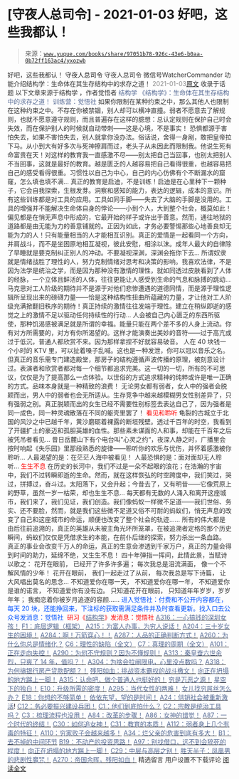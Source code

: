 # [守夜人总司令] - 2021-01-03 好吧，这些我都认！

> 来源：[`www.yuque.com/books/share/97051b78-926c-43e6-b0aa-0b72ff163ac4/yxozwb`](https://www.yuque.com/books/share/97051b78-926c-43e6-b0aa-0b72ff163ac4/yxozwb)

<ne-p id="520f42f3293818f927861ebbd5b15da4_p_0" data-lake-id="520f42f3293818f927861ebbd5b15da4_p_0"><ne-text id="ufae0b637" style="color: rgb(51, 51, 51);">好吧，这些我都认！</ne-text></ne-p> <ne-p id="d29a5f3ce0790b96e03da6fa35cf0614" data-lake-id="d29a5f3ce0790b96e03da6fa35cf0614"><ne-text id="uc32878a6" ne-fontsize="14">守夜人总司令</ne-text></ne-p> <ne-p id="9b1cb335da8db32f756a09edac24e673" data-lake-id="9b1cb335da8db32f756a09edac24e673"><ne-text id="u389ef225" ne-fontsize="14" ne-bold="true" style="color: rgb(51, 51, 51);">守夜人总司令</ne-text></ne-p> <ne-p id="a787e08d4badab011a9c178b321efd91" data-lake-id="a787e08d4badab011a9c178b321efd91"><ne-text id="ubb571247" ne-fontsize="14" style="color: rgb(51, 51, 51);">微信号</ne-text><ne-text id="uc3c73c50" ne-fontsize="14" style="color: rgb(51, 51, 51);">WatcherCommander</ne-text></ne-p> <ne-p id="7c34e71adcc87324db2b923566c1d7b7" data-lake-id="7c34e71adcc87324db2b923566c1d7b7"><ne-text id="u60645b35" ne-fontsize="14" style="color: rgb(51, 51, 51);">功能介绍</ne-text><ne-text id="u19104822" ne-fontsize="14" style="color: rgb(51, 51, 51);">结构学：生命体在其生存结构中的求存之道！</ne-text></ne-p> <ne-p id="b5c15f4bf800bd91c18f194297873f84" data-lake-id="b5c15f4bf800bd91c18f194297873f84"><ne-text id="u40548345" style="color: rgb(140, 140, 140);">2021-01-03</ne-text>[<ne-text id="u20433a89" ne-fontsize="14">原文</ne-text>](https://mp.weixin.qq.com/s?__biz=MzAxNDk1NjI2Mw==&mid=2247486296&idx=1&sn=0a150d9c6a325babd547dd073ae83709&chksm=9b8a28d0acfda1c6d21a59928d1027a4d6d9716475fd5e53e6250b8020759a5d1ef1951bdc46&scene=27#wechat_redirect&cpage=52)</ne-p> <ne-p id="0bde4b013d13c17795e3dc2c36c9a9f1" data-lake-id="0bde4b013d13c17795e3dc2c36c9a9f1"><ne-text id="u9ddf9445" style="color: rgb(51, 51, 51);">收录于话题</ne-text></ne-p> <ne-p id="d6b4fddb9443c59803e05dfa2e06e8e8" data-lake-id="d6b4fddb9443c59803e05dfa2e06e8e8"><ne-text id="u29df990a" ne-fontsize="14" style="color: rgb(51, 51, 51);">以下文章来源于结构学 ，作者觉悟者</ne-text></ne-p>  <ne-p id="59b8bb2ecf8358fa0ef4d6bbf1389b1b" data-lake-id="59b8bb2ecf8358fa0ef4d6bbf1389b1b"><ne-card data-card-name="image" data-card-type="inline" id="q3HJ9" ne-fontsize="14" data-event-boundary="card" style="color: rgb(87, 107, 149);"><ne-p id="1cf2cdf49124b07bad6e42d3fca0c58d" data-lake-id="1cf2cdf49124b07bad6e42d3fca0c58d"><ne-text id="u62f8bc64" style="color: rgb(87, 107, 149);">结构学</ne-text></ne-p> <ne-p id="89ca2ef4bb565af5820ccb7e5074c2d1" data-lake-id="89ca2ef4bb565af5820ccb7e5074c2d1"><ne-text id="u41c48a2f" style="color: rgb(87, 107, 149);">《结构学》：生命体在其生存结构中的求存之道！ 训练营：觉悟社</ne-text></ne-p> <ne-p id="aafa6a82bcd62eebc7046d0a46f98c98" data-lake-id="aafa6a82bcd62eebc7046d0a46f98c98"><ne-text id="u1b5fc1ba" style="color: rgb(51, 51, 51);">如果你限制在某种约束之中，那么其他人也限制在这种约束之中。不存在你被禁锢，别人却可以横冲直撞。弱者不愿意去了解规则，也就不愿意遵守规则，而且普遍存在这样的臆想：总认定规则在保护自己时会失效，而在保护别人的时候就自动带刺——这是心境，不是事实！</ne-text></ne-p> <ne-p id="cc61daa83b1678ab4aab963db47c1673" data-lake-id="cc61daa83b1678ab4aab963db47c1673"><ne-text id="u0583e4ec" style="color: rgb(51, 51, 51);">恐惧都源于害怕失去，如果不害怕失去，别人就拿你没办法。俗话说，舍得一身剐，敢把皇帝拉下马。从小到大有好多次与死神擦肩而过，老头子从未因此而限制我。他说生死有命富贵在天！对这样的教育我一直感激不尽——别太把自己当回事，也别太把别人不当回事，这就是最好的教育。越是匮乏的人越容易把自己看得很重，也越容易把自己的感受看得很重。习惯性以自己为中心，自己的内心仿佛有个不断漏水的窟窿，怎么填也填不满…</ne-text></ne-p> <ne-p id="81a1ee39281fcac0c5f010a457ca131f" data-lake-id="81a1ee39281fcac0c5f010a457ca131f"><ne-text id="ua762267f" style="color: rgb(51, 51, 51);">真正的教育是启迪，不是训练！启迪是在心里种下一颗种子，它会自我探索，生根发芽。洞察和感知的能力，表达的逻辑，成本的意识。所有这些训练都是对工具的应用。工具如同手脚——失去了大脑的手脚是没用的。工具的增强并不能解决生命体自身的悖论——小到个人，大到整个社会，概莫如此！</ne-text></ne-p> <ne-p id="f2d087aea59dcc62f4c3a0ff52de341d" data-lake-id="f2d087aea59dcc62f4c3a0ff52de341d"><ne-text id="ud161e7f6" style="color: rgb(51, 51, 51);">偏见都是在悄无声息中形成的，它最开始的样子或许出于善意。然而，通往地狱的道路都是由无能为力的善意铺就的。正因为如此，才务必要警惕那些心地善良却无能为力的人！只有能量相当的人才能相互识别。真正的爱情是一起看同一个方向，并肩战斗，而不是坐困原地相互凝视，彼此安慰，相涂以沫。成年人最大的自律除了早睡就是要克制纠正别人的冲动。不要凝视深渊，深渊会拖你下去…</ne-text></ne-p> <ne-p id="ebb5d4516fbc9ddbccda156a3c9510df" data-lake-id="ebb5d4516fbc9ddbccda156a3c9510df"><ne-text id="u1f1a0410" style="color: rgb(51, 51, 51);">所谓奴隶就是情绪战胜了理性的人，努力克制情绪对思考和决策的影响。我喜欢法律，不是因为法学是统治之学，而是因为那种没有激情的理性，就如同透过皮肤看到了人体的经脉，一个立体且鲜活的人体，往往更能让人感受到生命的气息和脉搏的跳动…</ne-text></ne-p> <ne-p id="b6820cb3a9bf44f2ead20cecdf64e0de" data-lake-id="b6820cb3a9bf44f2ead20cecdf64e0de"><ne-text id="ud4e69f7a" style="color: rgb(51, 51, 51);">马克思对工人阶级的期待并不是源于对他们悲惨遭遇的道德同情，而是源于理性逻辑所呈现出来的磅礴力量——恰是这种结构性扭曲所蕴藏的力量，才让他对工人阶级充满掀翻旧秩序的期待！真正持续的激情往往发端于理性。建立在稍纵即逝的感觉之上的激情不足以驱动任何持续性的行动…</ne-text></ne-p> <ne-p id="12731a1cda6bdd52b1b67b0b916fbfc2" data-lake-id="12731a1cda6bdd52b1b67b0b916fbfc2"><ne-text id="u8661b47b" style="color: rgb(51, 51, 51);">人会被自己内心匮乏的东西所驱使，那种饥渴感被满足就是所谓的幸福。能量只能在两个差不多的人身上流动。你有对方所需要的，对方有你所渴望的。这样才能演奏出美妙的音符——过于高亢或过于低沉，普通人都欣赏不来。因为那样拿捏不好就容易破音。</ne-text></ne-p> <ne-p id="33c8de0f12d4264fcc9c37e396f60a38" data-lake-id="33c8de0f12d4264fcc9c37e396f60a38"><ne-text id="u6f89c207" style="color: rgb(51, 51, 51);">人在 40 块钱一个小时的 KTV 里，可以扯着嗓子乱喊。这也是一种发泄，你可以冠以音乐之名。但真正的音乐需专门建造殿堂，那房子的结构遵循声波传播的原理，被刻意设计过。表演者和欣赏者都对每一个细节都追求完美。这一切的一切，所有的不可思议，仅仅是为了提高那么一点体验。以世俗的方式追求精神的纯粹或许是唯一正确的方式。品味本身就是一种精致的浪费！</ne-text></ne-p> <ne-p id="62dba29ed8aa42337de615fc06714f76" data-lake-id="62dba29ed8aa42337de615fc06714f76"><ne-text id="u270c6c8f" style="color: rgb(51, 51, 51);">无论男女都有弱者，女人中的强者会脱颖而出，男人中的弱者也会无所适从。生存竞争中越来越模糊男女性别差异了，只有强弱之别。真正脱颖而出的女生已经不需要性别标签去表达自己了，因为强者是同一成色，同一种灵魂散落在不同的躯壳里罢了！</ne-text></ne-p> <ne-p id="279e4c9942adb834a6b46af1b233f88e" data-lake-id="279e4c9942adb834a6b46af1b233f88e"><ne-text id="ud43a663e" style="color: rgb(255, 0, 0);">看见和聆听</ne-text></ne-p> <ne-p id="9504f4b23cebfb123051a1e6d49316ef" data-lake-id="9504f4b23cebfb123051a1e6d49316ef"><ne-text id="ud50bc62d" style="color: rgb(51, 51, 51);">龟裂的古城立于北国的风沙之中已越千年，黄沙磨砺着裸露的断垣残壁。透过千百年的时空，我看到了开疆扩土的豪迈和孤胆英雄的血性。那些素未谋面的人和事，却能在千百年之后被凭吊者看见…</ne-text></ne-p> <ne-p id="eeca97e57fe30c516fbf782e2967568a" data-lake-id="eeca97e57fe30c516fbf782e2967568a"><ne-text id="u41174482" style="color: rgb(51, 51, 51);">昔日岳麓山下有个电台叫"心灵之约“，夜深人静之时，广播里会按时响起《失乐园》里那段熟悉的旋律——聆听你的欢乐与忧伤，并怀着感激被你聆听…</ne-text></ne-p> <ne-p id="c2eb90395932938acbc29fccfa7bfffa" data-lake-id="c2eb90395932938acbc29fccfa7bfffa"><ne-text id="u54d4c199" style="color: rgb(51, 51, 51);">人最渴望的是：在茫茫人海中被看见！</ne-text></ne-p> <ne-p id="5a821b51e501393c09e5a2e11b0c33cf" data-lake-id="5a821b51e501393c09e5a2e11b0c33cf"><ne-text id="ubd1f09af" style="color: rgb(51, 51, 51);">人最恐惧的是：面对面却无人聆听…</ne-text></ne-p> <ne-p id="b152bf5065ed71f13b6209dba30566e8" data-lake-id="b152bf5065ed71f13b6209dba30566e8"><ne-text id="ua0f8b4e3" style="color: rgb(255, 0, 0);">生生不息</ne-text></ne-p> <ne-p id="2b01a6f87fc635b0d5785a4b2d4f2975" data-lake-id="2b01a6f87fc635b0d5785a4b2d4f2975"><ne-text id="u79d69dc5" style="color: rgb(51, 51, 51);">在历史的长河中，我们不过是一朵不起眼的浪花；在浩瀚的宇宙中，我们不过转瞬即逝的生命。然而，就在这样恢弘的时空跨度中，我们笑过，哭过，拼搏过，奋斗过。太阳落下，又会升起；今昔去了，又有明昔——它像荒原上的野草，虽然一岁一枯荣，却也生生不息…</ne-text></ne-p> <ne-p id="0e8ea97edc9066e43b52d226359675e3" data-lake-id="0e8ea97edc9066e43b52d226359675e3"><ne-text id="u283df07f" style="color: rgb(51, 51, 51);">每天都有无数的人涌入和离开这座城市，我们来了，我们见证，我们创造。我们像蚂蚁一样微不足道——我们世俗、务实、还不要脸，然而，就是我们这些微不足道又俗不可耐的蚂蚁们，悄无声息的改变了自己和这座城市的命运，顺便也改变了整个社会的轨迹……</ne-text></ne-p> <ne-p id="09d5fec55fd52af037f2b0b9089c6654" data-lake-id="09d5fec55fd52af037f2b0b9089c6654"><ne-text id="u60cc9810" style="color: rgb(51, 51, 51);">所有的伟大都是由后往前追溯的，真正的英雄从未被主角光环所笼罩，在被追溯者定格的那个历史瞬间，蚂蚁们仅仅是凭借求生的本能，在前仆后继的探索，努力杀出一条血路。</ne-text></ne-p> <ne-p id="da14f54f52fcf81065c71cbce19a405a" data-lake-id="da14f54f52fcf81065c71cbce19a405a"><ne-text id="uc101b49f" style="color: rgb(51, 51, 51);">真正的事业会改变千万人的命运，真正的生意会渗透到千家万户，真正的力量会得到时间的助力，延绵不绝，又生生不息！</ne-text></ne-p> <ne-p id="9877a515f6e3f620df2bdf35cea97d95" data-lake-id="9877a515f6e3f620df2bdf35cea97d95"><ne-text id="u1be4e55d" style="color: rgb(51, 51, 51);">四十年弹指一挥间，此情此景，当赋诗以歌之：</ne-text></ne-p> <ne-p id="d9938a46eb1d8f9a06cb6d11ffe1ce12" data-lake-id="d9938a46eb1d8f9a06cb6d11ffe1ce12"><ne-text id="uae764f85" style="color: rgb(51, 51, 51);">花开在眼前，</ne-text></ne-p> <ne-p id="8f87fac96d1a9ba73d873304390d2585" data-lake-id="8f87fac96d1a9ba73d873304390d2585"><ne-text id="u6da9bb86" style="color: rgb(51, 51, 51);">已经开了许多许多遍；</ne-text></ne-p> <ne-p id="e8a910d6f2be55fbf21e08e1f85d53c1" data-lake-id="e8a910d6f2be55fbf21e08e1f85d53c1"><ne-text id="uf9bc7202" style="color: rgb(51, 51, 51);">每次我总是泪流满面，</ne-text></ne-p> <ne-p id="d6c1269c8734dec07e8f8d873efb5f8a" data-lake-id="d6c1269c8734dec07e8f8d873efb5f8a"><ne-text id="u369df5ed" style="color: rgb(51, 51, 51);">像一个不解风情的少年！</ne-text></ne-p> <ne-p id="c7e3478ce25deb813c4e3d93df756928" data-lake-id="c7e3478ce25deb813c4e3d93df756928"><ne-text id="u28b3c008" style="color: rgb(51, 51, 51);">花开在眼前，</ne-text></ne-p> <ne-p id="2b782a91c459934e52539fe65253191d" data-lake-id="2b782a91c459934e52539fe65253191d"><ne-text id="ub2312991" style="color: rgb(51, 51, 51);">我们一起走过了从前，</ne-text></ne-p> <ne-p id="58ac315305b3db578fd82d9a4c6ca1da" data-lake-id="58ac315305b3db578fd82d9a4c6ca1da"><ne-text id="u34281455" style="color: rgb(51, 51, 51);">每次我总是写下诗篇，</ne-text></ne-p> <ne-p id="bb2b204e62f0f1fc758a4cccad658cc5" data-lake-id="bb2b204e62f0f1fc758a4cccad658cc5"><ne-text id="ub9fdae2f" style="color: rgb(51, 51, 51);">让大风唱出莫名的思念…</ne-text></ne-p> <ne-p id="d1537019ff491544e554353a74e33a9f" data-lake-id="d1537019ff491544e554353a74e33a9f"><ne-text id="u6ea09c3c" style="color: rgb(51, 51, 51);">不知道爱你在哪一天，</ne-text></ne-p> <ne-p id="810a3df831b0c9b0a6d2025e2d1f1e70" data-lake-id="810a3df831b0c9b0a6d2025e2d1f1e70"><ne-text id="u8961ae44" style="color: rgb(51, 51, 51);">不知道爱你在哪一年，</ne-text></ne-p> <ne-p id="12d0e88dfe7e9760afdd52c06e30147f" data-lake-id="12d0e88dfe7e9760afdd52c06e30147f"><ne-text id="u8a8979b4" style="color: rgb(51, 51, 51);">不知道爱你是谁的诺言，</ne-text></ne-p> <ne-p id="a7589610f557fc9e91138cd072ed4384" data-lake-id="a7589610f557fc9e91138cd072ed4384"><ne-text id="ub369ad55" style="color: rgb(51, 51, 51);">不知道爱你有没有边。</ne-text></ne-p> <ne-p id="bf46d01855fe2987ccef0a31d7a006b2" data-lake-id="bf46d01855fe2987ccef0a31d7a006b2"><ne-text id="u0a406036" style="color: rgb(51, 51, 51);">只知道花开在眼前，</ne-text></ne-p> <ne-p id="a9b9f980ac5e80e357efd21388fbb225" data-lake-id="a9b9f980ac5e80e357efd21388fbb225"><ne-text id="u0dbd206b" style="color: rgb(51, 51, 51);">只知道年年岁岁，岁岁年年；</ne-text></ne-p> <ne-p id="f0bc0e62b1aaa3ff0dcf8d8f82aec67f" data-lake-id="f0bc0e62b1aaa3ff0dcf8d8f82aec67f"><ne-text id="u1fa05591" style="color: rgb(51, 51, 51);">我痴恋着你被岁月追逐的容颜……</ne-text></ne-p> <ne-p id="695bff9a77eebe0948f3d410c47055f7" data-lake-id="695bff9a77eebe0948f3d410c47055f7"><ne-text id="u50122c7c" ne-bold="true" style="color: rgb(0, 82, 255);">进入觉悟社：付费和不公开内容都在，每天 20 块，还能挣回来，下注标的获取需满足条件并及时查看更新。</ne-text><ne-text id="ub0d9d43b" style="color: rgb(0, 82, 255);">找入口去公众号发消息：觉悟社 </ne-text></ne-p> <ne-p id="3c37dadc9ad925cf36535cee9f92ed1c" data-lake-id="3c37dadc9ad925cf36535cee9f92ed1c"><ne-text id="u113f234e" style="color: rgb(255, 0, 0);">研习《</ne-text>[<ne-text id="u129fd1c9" style="color: rgb(87, 107, 149);">结构学</ne-text>](https://mp.weixin.qq.com/mp/appmsgalbum?action=getalbum&album_id=1318317199878225920&__biz=MzAxNDk1NjI2Mw==#wechat_redirect)<ne-text id="ua0bd7421" style="color: rgb(255, 0, 0);">》发消息</ne-text><ne-text id="uc1765aff" ne-bold="true" style="color: rgb(255, 0, 0);">：觉悟社</ne-text></ne-p>  <ne-p id="6c5a9f732c5718101c92bc0b17e28051" data-lake-id="6c5a9f732c5718101c92bc0b17e28051"><ne-card data-card-name="image" data-card-type="inline" id="QPmSa" data-event-boundary="card" style="color: rgb(51, 51, 51);"><ne-p id="385d391517be71a66c9db8bfa2511ea7" data-lake-id="385d391517be71a66c9db8bfa2511ea7">[<ne-text id="u4a1488b5" style="color: rgb(87, 107, 149);">A316：一心搞钱的深圳女孩！</ne-text>](http://mp.weixin.qq.com/s?__biz=MzAxNDk1NjI2Mw==&mid=2247486289&idx=1&sn=9504efb0a54b228c61c928794417eaef&chksm=9b8a28d9acfda1cf65ca57c386f1c0a90c457c01d6d1f2ba222e38c2059ca3eb07c94252721f&scene=21#wechat_redirect)</ne-p> <ne-p id="f06afdbcf7fff35df66d90bd43cecbf7" data-lake-id="f06afdbcf7fff35df66d90bd43cecbf7">[<ne-text id="u2f69c6c6" style="color: rgb(87, 107, 149);">F1：底层逻辑（框架）</ne-text>](http://mp.weixin.qq.com/s?__biz=MzAxNDk1NjI2Mw==&mid=2247485072&idx=1&sn=83d919c9e3bf71d25978a97c8d4c8aa6&chksm=9b8a2518acfdac0ea8a0f84382cc7c0a26d1ac3664d76c6365aee67ac4ebcac1bf280c060249&scene=21#wechat_redirect)</ne-p> <ne-p id="bde0a95626563b161d3feb167682483c" data-lake-id="bde0a95626563b161d3feb167682483c">[<ne-text id="uea6c689f" style="color: rgb(87, 107, 149);">A215：为富人办事，为穷人说话！</ne-text>](http://mp.weixin.qq.com/s?__biz=MzAxNDk1NjI2Mw==&mid=2247485551&idx=1&sn=73c6eccb8f9f841ae33bef7f3f4abbcc&chksm=9b8a2be7acfda2f182b69d83448189f4db97be5e35acefbf86f8e6b1e3f0646838e968f871a0&scene=21#wechat_redirect)</ne-p> <ne-p id="868df6a50784020b578db6e72fe2ab83" data-lake-id="868df6a50784020b578db6e72fe2ab83">[<ne-text id="u1a3999cf" style="color: rgb(87, 107, 149);">A204：三十岁女生的困境！</ne-text>](http://mp.weixin.qq.com/s?__biz=MzAxNDk1NjI2Mw==&mid=2247485452&idx=1&sn=2301aacfa1ea255706fa79dbf14c7515&chksm=9b8a2b84acfda292c80f3edaad0b3dc0306b13c8abbdad10c21469dec05ce298b0715a92d11d&scene=21#wechat_redirect)</ne-p> <ne-p id="01ec290c6b74d8bbe957e2f20c11d03e" data-lake-id="01ec290c6b74d8bbe957e2f20c11d03e">[<ne-text id="ucf601007" style="color: rgb(87, 107, 149);">A284：啊！万箭穿心！！</ne-text>](http://mp.weixin.qq.com/s?__biz=MzAxNDk1NjI2Mw==&mid=2247486135&idx=1&sn=e950149b9b9147e9199cfc6093605950&chksm=9b8a293facfda029419b911d4b4fa91c73bbaf695b206df2cf15124d843f4bf4b80673baa394&scene=21#wechat_redirect)</ne-p> <ne-p id="0613ae39814c63267bb0b1f7327abc1d" data-lake-id="0613ae39814c63267bb0b1f7327abc1d">[<ne-text id="uefab918d" style="color: rgb(87, 107, 149);">A287：人品的正确判断方式！</ne-text>](http://mp.weixin.qq.com/s?__biz=MzAxNDk1NjI2Mw==&mid=2247486146&idx=1&sn=43c3cc0387fbab991133860c59aabdb0&chksm=9b8a294aacfda05c52561e366129fd6344dc4c97609a47d4210f9498f8535fec2425c2410b31&scene=21#wechat_redirect)</ne-p> <ne-p id="9353c1eb66ff9c2bdf5a865c0d1f8d21" data-lake-id="9353c1eb66ff9c2bdf5a865c0d1f8d21">[<ne-text id="uf3c02910" style="color: rgb(87, 107, 149);">A260：为什么你总是情绪化？</ne-text>](http://mp.weixin.qq.com/s?__biz=MzAxNDk1NjI2Mw==&mid=2247485923&idx=1&sn=6e1e4a5b0b44a3ac652fe5b32b56ac07&chksm=9b8a2a6bacfda37d56d0717875b11867d9f7426fb815a36f43aebb438d135b81c8d69c3ab006&scene=21#wechat_redirect)</ne-p> <ne-p id="c37ca3c0a1f72a015e971013eb98fc62" data-lake-id="c37ca3c0a1f72a015e971013eb98fc62">[<ne-text id="u631f4ad8" style="color: rgb(87, 107, 149);">C6：理性的缺陷（全文）</ne-text>](http://mp.weixin.qq.com/s?__biz=MzAxNDk1NjI2Mw==&mid=2247485088&idx=1&sn=dc240d68dabbc3fbaa9897c63128e439&chksm=9b8a2528acfdac3e2ed7d1fff93035fb458ffdde98085ac6cfcd64bd53c9b8492733341b88ca&scene=21#wechat_redirect)</ne-p> <ne-p id="838793abe8084ef2bb537b77016bf9ea" data-lake-id="838793abe8084ef2bb537b77016bf9ea">[<ne-text id="u2aa5fbca" style="color: rgb(87, 107, 149);">C7：真理的周期（全文）</ne-text>](http://mp.weixin.qq.com/s?__biz=MzAxNDk1NjI2Mw==&mid=2247485125&idx=1&sn=724eac40812de46a36c36a423d100223&chksm=9b8a254dacfdac5b81e40465e73885bad2944e5115cd3c3fd5564b139fff62d8d15465bdc614&scene=21#wechat_redirect)</ne-p> <ne-p id="926ec9a514c7f189661658812f61311f" data-lake-id="926ec9a514c7f189661658812f61311f">[<ne-text id="u628d612f" style="color: rgb(87, 107, 149);">A101：正在走向失控！</ne-text>](http://mp.weixin.qq.com/s?__biz=MzAxNDk1NjI2Mw==&mid=2247485118&idx=1&sn=f80e8cdc785582325fe732a34ada1752&chksm=9b8a2536acfdac20e341884248b172b0c0ca910540223ab60c7625fdc0de2a03975d780ea2ab&scene=21#wechat_redirect)</ne-p> <ne-p id="52dd54fc179d8167b163c5dbcfe7228a" data-lake-id="52dd54fc179d8167b163c5dbcfe7228a">[<ne-text id="uc700aab1" style="color: rgb(87, 107, 149);">A290：为何不守规则？因为不懂规则！</ne-text>](http://mp.weixin.qq.com/s?__biz=MzAxNDk1NjI2Mw==&mid=2247486173&idx=1&sn=e7992ec7059079d6d949d64289519fc3&chksm=9b8a2955acfda043047b214d319c0abe9551e626d5418f8518eddd518fb0a976e43bc62dea24&scene=21#wechat_redirect)</ne-p> <ne-p id="d14156156c081c4a7b0b51002c9cfbd1" data-lake-id="d14156156c081c4a7b0b51002c9cfbd1">[<ne-text id="ub1a12174" style="color: rgb(87, 107, 149);">A313：秦皇奋六世余烈，只爽了 14 年，值吗？！</ne-text>](http://mp.weixin.qq.com/s?__biz=MzIzMDYwOTM0Mg==&mid=2247484982&idx=1&sn=c788144715447f1d1706d11032606236&chksm=e8b19ee7dfc617f122722185bea3af2753d3c810cdae1f8c6e5189fb69afc7b28093e7466cfd&scene=21#wechat_redirect)</ne-p> <ne-p id="f752799f6e366893d27f733fbe497d5a" data-lake-id="f752799f6e366893d27f733fbe497d5a">[<ne-text id="u62560e25" style="color: rgb(87, 107, 149);">A304：为啥会拉闸限电，心里没点数吗？</ne-text>](http://mp.weixin.qq.com/s?__biz=MzIzMDYwOTM0Mg==&mid=2247484921&idx=1&sn=0f74dcad5b3cecf8e438493543b5457e&chksm=e8b19d28dfc6143eb8a9bdcdc8a57259580a9267ecea4e54032b9a803540f314e3c6a3cb50ca&scene=21#wechat_redirect)</ne-p> <ne-p id="d8a55a651927e302c5047fcde198dfff" data-lake-id="d8a55a651927e302c5047fcde198dfff">[<ne-text id="u2799f052" style="color: rgb(87, 107, 149);">A318：为何搞银行房产贷款配额？！</ne-text>](http://mp.weixin.qq.com/s?__biz=MzIzMDYwOTM0Mg==&mid=2247485031&idx=1&sn=c4af23061445755fdb12f1196c108b1d&chksm=e8b19eb6dfc617a015821fd94ff2d8f51a2cb8fb456ddd907206b615bf3240c1597d3618609c&scene=21#wechat_redirect)</ne-p> <ne-p id="4c2f7887bcd82062ba5d23c972359c72" data-lake-id="4c2f7887bcd82062ba5d23c972359c72">[<ne-text id="u953dd3e2" style="color: rgb(87, 107, 149);">残阳如血：挑战资本霸权的战斗檄文！</ne-text>](http://mp.weixin.qq.com/s?__biz=MzAxNDk1NjI2Mw==&mid=2247486281&idx=1&sn=097f4855c3a1b2d5ff3ac8f431043003&chksm=9b8a28c1acfda1d7d6ce6f71daf5034f26f6398eb5be6494ec31194b8f6101baa212c3aa9c53&scene=21#wechat_redirect)</ne-p> <ne-p id="560546ca554e57d663829aec2edfd431" data-lake-id="560546ca554e57d663829aec2edfd431">[<ne-text id="u1c0b9093" style="color: rgb(87, 107, 149);">向正在坍塌的地方踹上一脚！</ne-text>](http://mp.weixin.qq.com/s?__biz=MzAxNDk1NjI2Mw==&mid=2247483789&idx=1&sn=5e44b7b524c3dc4bb7705f49ed0a44a3&chksm=9b8a2205acfdab139e4b1d44ef6702b09c9fbf79505340205d13fbdaa33207a997f54bee0e97&scene=21#wechat_redirect)</ne-p> <ne-p id="6e4a43d446ad1bb2bd7fb1d6130b21fe" data-lake-id="6e4a43d446ad1bb2bd7fb1d6130b21fe">[<ne-text id="u4c4e08ad" style="color: rgb(87, 107, 149);">A315：认命吧，做个普通人也挺好的！</ne-text>](http://mp.weixin.qq.com/s?__biz=MzIzMDYwOTM0Mg==&mid=2247485008&idx=1&sn=bcaf70c42d4676c8f69de9f9ead1e495&chksm=e8b19e81dfc617973ba40200519407186760e32843fc6f379020da6160b0ba89870dadcae5fa&scene=21#wechat_redirect)</ne-p> <ne-p id="c9a47481594737fe13653a1be6ca75ba" data-lake-id="c9a47481594737fe13653a1be6ca75ba">[<ne-text id="u469be2cf" style="color: rgb(87, 107, 149);">穷是万恶之源！</ne-text>](http://mp.weixin.qq.com/s?__biz=MzAxNDk1NjI2Mw==&mid=2247483823&idx=1&sn=e54ebe9891b302dc0bf1815c76ccf8b7&chksm=9b8a2227acfdab31a05e273addd9159d4b8263d58d3c58bf214841c8189157519719c3427306&scene=21#wechat_redirect)</ne-p> <ne-p id="2614a1f5c397c5d6311ad0ee4511aff1" data-lake-id="2614a1f5c397c5d6311ad0ee4511aff1">[<ne-text id="ub23c82dc" style="color: rgb(87, 107, 149);">星空下的独白！</ne-text>](http://mp.weixin.qq.com/s?__biz=MzAxNDk1NjI2Mw==&mid=2247484550&idx=1&sn=fa82f3305cc05c03bebea3852dd822b6&chksm=9b8a270eacfdae181964706c9ba3ccde2a315f3f6e21011f6296b060e0e14384ad0485da97f9&scene=21#wechat_redirect)</ne-p> <ne-p id="5f269a332c552147747afc2ba01b8337" data-lake-id="5f269a332c552147747afc2ba01b8337">[<ne-text id="uc9eb3298" style="color: rgb(87, 107, 149);">E10：升级所需的密度！</ne-text>](http://mp.weixin.qq.com/s?__biz=MzAxNDk1NjI2Mw==&mid=2247485337&idx=1&sn=e93780b3d10de5b467e71f326eb12838&chksm=9b8a2411acfdad07d858079223ba3eda77fe88caa8d769030eb67c15f5511fab584f8d1244ca&scene=21#wechat_redirect)</ne-p> <ne-p id="a33966f9a6c54ad41b3de6b7205bc069" data-lake-id="a33966f9a6c54ad41b3de6b7205bc069">[<ne-text id="uabb9190d" style="color: rgb(87, 107, 149);">A295：当代女性的两难！</ne-text>](http://mp.weixin.qq.com/s?__biz=MzIzMDYwOTM0Mg==&mid=2247484854&idx=1&sn=6851afe306f7b89d23728018ea32b7f2&chksm=e8b19d67dfc61471955b15021ac11c5fff9f1607977e9df1bd2bbfabc2deb3dea5c98e369c55&scene=21#wechat_redirect)</ne-p> <ne-p id="dbfcc35b9448add67f2ff9b13509af35" data-lake-id="dbfcc35b9448add67f2ff9b13509af35">[<ne-text id="ueede5df7" style="color: rgb(87, 107, 149);">女儿找穷屌丝怎么办？</ne-text>](http://mp.weixin.qq.com/s?__biz=MzAxNDk1NjI2Mw==&mid=2247484939&idx=1&sn=6a8b9a3df7e1197fde72a04e45ad3055&chksm=9b8a2583acfdac958a9514beb89993c74e6ee5ad63df4c4c6d420f8ac9cc3976dcfe5f66c734&scene=21#wechat_redirect)</ne-p> <ne-p id="f0173642b095653506d673ba4d44bc3d" data-lake-id="f0173642b095653506d673ba4d44bc3d">[<ne-text id="u8bb02710" style="color: rgb(87, 107, 149);">E18：你想的不够简单！</ne-text>](http://mp.weixin.qq.com/s?__biz=MzIzMDYwOTM0Mg==&mid=2247484775&idx=1&sn=2a8e810e281cd7fe5a4db49002b193d2&chksm=e8b19db6dfc614a0e3360f0d54949c40138c27b184c114a44feaa394bd4400073dbbedf6a049&scene=21#wechat_redirect)</ne-p> <ne-p id="6bf4a17d65a34e195142e10f5d77615e" data-lake-id="6bf4a17d65a34e195142e10f5d77615e">[<ne-text id="u02bb1e3c" style="color: rgb(87, 107, 149);">依依东望，望的是时间！</ne-text>](http://mp.weixin.qq.com/s?__biz=MzIzMDYwOTM0Mg==&mid=2247483860&idx=1&sn=b5b01ae82ff764ce2806251e3f2a809f&chksm=e8b19905dfc61013607735eb7782299c9a4d7a39a8b15a7b46182ef20eda3ffe9f6ed6337e1f&scene=21#wechat_redirect)</ne-p> <ne-p id="04c5b8dcf1fe91804b85806c68f04278" data-lake-id="04c5b8dcf1fe91804b85806c68f04278">[<ne-text id="u1c9a9184" style="color: rgb(87, 107, 149);">A24：供销社会被重新激活</ne-text>](http://mp.weixin.qq.com/s?__biz=MzAxNDk1NjI2Mw==&mid=2247484249&idx=1&sn=b8af24c3440b291292b1ed4eddfcfaec&chksm=9b8a20d1acfda9c79045cf72415a403a655fcbcc03483c9b2970fd289e28f7c18a998142039c&scene=21#wechat_redirect)<ne-text id="u6b5e70b2" style="color: rgb(11, 1, 20);">!</ne-text></ne-p> <ne-p id="946041a472238c77baa29ffa25cb0f40" data-lake-id="946041a472238c77baa29ffa25cb0f40">[<ne-text id="u08210826" style="color: rgb(87, 107, 149);">C12：务必要振兴建设兵团！</ne-text>](http://mp.weixin.qq.com/s?__biz=MzAxNDk1NjI2Mw==&mid=2247484193&idx=1&sn=88c86597191d0c97a411f9ea6f7b7c5d&chksm=9b8a20a9acfda9bfae819e8e42531fe6d523dd244ef0fc0c0787ab812540108c181f7ec2ffa9&scene=21#wechat_redirect)</ne-p> <ne-p id="63f524f362e71633e31e89ce8ce5227b" data-lake-id="63f524f362e71633e31e89ce8ce5227b">[<ne-text id="u3d8eafcb" style="color: rgb(87, 107, 149);">C1：他们到底怕什么？</ne-text>](http://mp.weixin.qq.com/s?__biz=MzAxNDk1NjI2Mw==&mid=2247483898&idx=1&sn=1b0a50386e9e89d2750dec717236f0aa&chksm=9b8a2272acfdab64235b35ee5e91b8cac6172144207251636e1345fc570aa1601f59eff7f442&scene=21#wechat_redirect)</ne-p> <ne-p id="977f08cc492daddc08a2240b0a752044" data-lake-id="977f08cc492daddc08a2240b0a752044">[<ne-text id="ud17d2f8c" style="color: rgb(87, 107, 149);">C2：宗教是统治工具吗？</ne-text>](http://mp.weixin.qq.com/s?__biz=MzAxNDk1NjI2Mw==&mid=2247483901&idx=1&sn=f5d9f8c7bd84370c79adae921351e813&chksm=9b8a2275acfdab63fde093d76ff82e01d0e2fd43ea675f77fd17fd51a15873d4d10499f5338d&scene=21#wechat_redirect)</ne-p> <ne-p id="2aa7506a726278fd9259d2e0ba7cb05e" data-lake-id="2aa7506a726278fd9259d2e0ba7cb05e">[<ne-text id="u82a2fd94" style="color: rgb(87, 107, 149);">C3：梳理流程也没用！</ne-text>](http://mp.weixin.qq.com/s?__biz=MzAxNDk1NjI2Mw==&mid=2247483989&idx=1&sn=ee70dacfd980f041379d91ae947ece44&chksm=9b8a21ddacfda8cb28bf62d6f53531e8a8ebce2de96396e50ec7e7e144fffe502ec6faee3415&scene=21#wechat_redirect)</ne-p> <ne-p id="b3307c544265d4ffbbd7ee76bce8d977" data-lake-id="b3307c544265d4ffbbd7ee76bce8d977">[<ne-text id="uae8595cd" style="color: rgb(87, 107, 149);">A84：改革的步骤！</ne-text>](http://mp.weixin.qq.com/s?__biz=MzIzMDYwOTM0Mg==&mid=2247484098&idx=1&sn=8a28fd5dce47b485ed38e4f3cfdb7d05&chksm=e8b19a13dfc61305fde13511d297aa1d6b59184825c7998f338e7d5f36742e3c06c717d78fe8&scene=21#wechat_redirect)</ne-p> <ne-p id="1022c08a00893239479c8efffce1cf9c" data-lake-id="1022c08a00893239479c8efffce1cf9c">[<ne-text id="u9f9cfcc2" style="color: rgb(87, 107, 149);">A86：女神的错觉！</ne-text>](http://mp.weixin.qq.com/s?__biz=MzAxNDk1NjI2Mw==&mid=2247484733&idx=1&sn=fab22e8ab3f80b78dab3d4e2e2716bfb&chksm=9b8a26b5acfdafa374df83506e5086a573169362877918977c08490b4e9747c45c99d1266e7f&scene=21#wechat_redirect)</ne-p> <ne-p id="7f32c9c8f54bb17ddc7d029dddd3c50d" data-lake-id="7f32c9c8f54bb17ddc7d029dddd3c50d">[<ne-text id="u618ad396" style="color: rgb(87, 107, 149);">A87：一个时代的终结！</ne-text>](http://mp.weixin.qq.com/s?__biz=MzIzMDYwOTM0Mg==&mid=2247484102&idx=1&sn=c0572fe89409ac0ef2d1468b8f81f130&chksm=e8b19a17dfc6130119eacf0492c237b5173f6f9c13265a36d7919e3132228f8c2d3306863c08&scene=21#wechat_redirect)</ne-p> <ne-p id="c536ee5d3cae7accceb5f0e2ee1be731" data-lake-id="c536ee5d3cae7accceb5f0e2ee1be731">[<ne-text id="ub2b4129c" style="color: rgb(87, 107, 149);">C30：如何追女神！</ne-text>](http://mp.weixin.qq.com/s?__biz=MzAxNDk1NjI2Mw==&mid=2247484588&idx=1&sn=de5c95495cc04bcfe8644c3c2bc025c3&chksm=9b8a2724acfdae3286a142c2de506a7494e2d7aa50c990c0e159cedab07b5287040f286dfac6&scene=21#wechat_redirect)</ne-p> <ne-p id="e7deaf80bfbd3e194d4231c216c41181" data-lake-id="e7deaf80bfbd3e194d4231c216c41181">[<ne-text id="ub6056ae8" style="color: rgb(87, 107, 149);">C31：教育的本质！</ne-text>](http://mp.weixin.qq.com/s?__biz=MzAxNDk1NjI2Mw==&mid=2247484645&idx=1&sn=0c19e963af345ec0d157348555f45482&chksm=9b8a276dacfdae7bb43eb0602bf7d9fdc827d0675a7350f893c5b3b43986de58782355a2065d&scene=21#wechat_redirect)</ne-p> <ne-p id="b7a60b4b0a0eb90b1227b24687007e81" data-lake-id="b7a60b4b0a0eb90b1227b24687007e81">[<ne-text id="u3f21363e" style="color: rgb(87, 107, 149);">A112：弱者身上几个有毒的特征！</ne-text>](http://mp.weixin.qq.com/s?__biz=MzAxNDk1NjI2Mw==&mid=2247484903&idx=1&sn=609b7c81f10207eea8bcccbe35aa61b6&chksm=9b8a266facfdaf790a328ee9eca9d05f95ce939b69b2e4c1fcaacd63470bd79c44d03caeb00c&scene=21#wechat_redirect)</ne-p> <ne-p id="4c76ea61bfacee8a920647cdc5864fea" data-lake-id="4c76ea61bfacee8a920647cdc5864fea">[<ne-text id="u48389b98" style="color: rgb(87, 107, 149);">A110：穷家败子会越来越多！</ne-text>](http://mp.weixin.qq.com/s?__biz=MzAxNDk1NjI2Mw==&mid=2247484897&idx=1&sn=84e1c8a85eb385c04f400095d47d55eb&chksm=9b8a2669acfdaf7f7a431a12c057023ae123aaa855b0f9d48a98c21eae27788632beb60765c9&scene=21#wechat_redirect)</ne-p> <ne-p id="b580820c2c6f7887d9236f573e4ea21b" data-lake-id="b580820c2c6f7887d9236f573e4ea21b">[<ne-text id="u42af8792" style="color: rgb(87, 107, 149);">A34：烂父亲的危害到底有多大！</ne-text>](http://mp.weixin.qq.com/s?__biz=MzIzMDYwOTM0Mg==&mid=2247483986&idx=1&sn=984fbf5e696f7a3f34f25dcf93037cea&chksm=e8b19a83dfc61395d629a54503920505c42a73a62b9e72308ed4ea0d66c509ca66a1a3138ea5&scene=21#wechat_redirect)</ne-p> <ne-p id="6ddf50cf4bc23e04a2d1eea6df4a05c5" data-lake-id="6ddf50cf4bc23e04a2d1eea6df4a05c5">[<ne-text id="u01e2284b" style="color: rgb(87, 107, 149);">B1：去不掉的中间环节</ne-text>](http://mp.weixin.qq.com/s?__biz=MzIzMDYwOTM0Mg==&mid=2247483903&idx=1&sn=e8a21cb816d6a27d869f81463805a208&chksm=e8b1992edfc610380f54d91f9acc9844820c77ce8a5bcedb4f36372c406647f45fd2514a6a77&scene=21#wechat_redirect)</ne-p> <ne-p id="f372da1812e7311d27d88baf69b93f64" data-lake-id="f372da1812e7311d27d88baf69b93f64">[<ne-text id="u87b43a8b" style="color: rgb(87, 107, 149);">B19：不动产的投资思路！</ne-text>](http://mp.weixin.qq.com/s?__biz=MzAxNDk1NjI2Mw==&mid=2247484650&idx=1&sn=36687887ab7cd444fd324c3906b8d54a&chksm=9b8a2762acfdae74b83a146bdd8994b81cb9879b3de5caa870c13c6253ad22b2f5c42b0fe59a&scene=21#wechat_redirect)</ne-p> <ne-p id="c8eb5194672f9ddaabff2b87727d44d2" data-lake-id="c8eb5194672f9ddaabff2b87727d44d2">[<ne-text id="ua5358a70" style="color: rgb(87, 107, 149);">A97：别找借口，远不到会猝死的程度！</ne-text>](http://mp.weixin.qq.com/s?__biz=MzAxNDk1NjI2Mw==&mid=2247484866&idx=1&sn=d93222730b1fd65cd31d270e54c91073&chksm=9b8a264aacfdaf5cf1d8eab64891b03e7b9966e887c9f512b7cb4a3f6cca04f1faa2c5da905d&scene=21#wechat_redirect)</ne-p> <ne-p id="bb3cc9e4110ece9730999f508fa26658" data-lake-id="bb3cc9e4110ece9730999f508fa26658">[<ne-text id="u06a8e7b4" style="color: rgb(87, 107, 149);">向正在坍塌的地方踹上一脚！</ne-text>](http://mp.weixin.qq.com/s?__biz=MzAxNDk1NjI2Mw==&mid=2247483789&idx=1&sn=5e44b7b524c3dc4bb7705f49ed0a44a3&chksm=9b8a2205acfdab139e4b1d44ef6702b09c9fbf79505340205d13fbdaa33207a997f54bee0e97&scene=21#wechat_redirect)</ne-p> <ne-p id="c90b5f751843e57cafbe779b0b8aa133" data-lake-id="c90b5f751843e57cafbe779b0b8aa133">[<ne-text id="u78c6474b" style="color: rgb(87, 107, 149);">C29：中层与高层之别！</ne-text>](http://mp.weixin.qq.com/s?__biz=MzIzMDYwOTM0Mg==&mid=2247484061&idx=1&sn=6b5effaceec4ccea129b0b2c0ff9eb94&chksm=e8b19a4cdfc6135a82d4a79c2245a8efb5cea97135ffeef76afcdb0f1d23fc37408270b77ac3&scene=21#wechat_redirect)</ne-p> <ne-p id="74c6f81d49df93595833607707cda0ae" data-lake-id="74c6f81d49df93595833607707cda0ae">[<ne-text id="u3438498c" style="color: rgb(87, 107, 149);">胜天半子：凤凰男的悲剧性魔咒！</ne-text>](http://mp.weixin.qq.com/s?__biz=MzAxNDk1NjI2Mw==&mid=2247484459&idx=1&sn=3af333a7d8f81253f730e57ba86f6f11&chksm=9b8a27a3acfdaeb524c155bcc629f472e273558add2d9c91ca3295d08144bd6d7d26ed757e6c&scene=21#wechat_redirect)</ne-p> <ne-p id="176f97bd6e4010755daac5a8fb50e125" data-lake-id="176f97bd6e4010755daac5a8fb50e125">[<ne-text id="uc89582f9" style="color: rgb(87, 107, 149);">A270：帝国余晖，残阳如血！</ne-text>](http://mp.weixin.qq.com/s?__biz=MzAxNDk1NjI2Mw==&mid=2247486034&idx=1&sn=dd804b6b0c77b7eaee323ff1c75d0781&chksm=9b8a29daacfda0cc03cae9883ea3a777783fd7b246c0a46f57234f3d2ba81c373ef688ce936e&scene=21#wechat_redirect)</ne-p> <ne-h3 id="9HQ5R" data-lake-id="9HQ5R"><ne-heading-ext><ne-heading-anchor></ne-heading-anchor><ne-heading-fold></ne-heading-fold></ne-heading-ext><ne-heading-content><ne-text id="ue5d8fad9" ne-fontsize="16" style="color: rgb(51, 51, 51);">精选留言</ne-text></ne-heading-content></ne-h3> <ne-p id="76c17a057589ca1b2daeaa89036a535e" data-lake-id="76c17a057589ca1b2daeaa89036a535e"><ne-text id="u010207de" style="color: rgb(51, 51, 51);">用户设置不下载评论</ne-text></ne-p> <ne-p id="33b770d8b699bf80f56018e2bfd7bdb8" data-lake-id="33b770d8b699bf80f56018e2bfd7bdb8">[<ne-text id="u3517cc4f">阅读全文</ne-text>](https://t.zsxq.com/vFYZJAM)</ne-p></ne-card></ne-p></ne-card></ne-p>